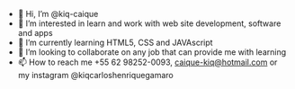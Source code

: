 - 👋 Hi, I’m @kiq-caique
- 👀 I’m interested in learn and work with web site development, software and apps
- 🌱 I’m currently learning HTML5, CSS and JAVAscript
- 💞️ I’m looking to collaborate on any job that can provide me with learning
- 📫 How to reach me +55 62 98252-0093, caique-kiq@hotmail.com or my instagram @kiqcarloshenriquegamaro

<!---
kiq-caique/kiq-caique is a ✨ special ✨ repository because its `README.md` (this file) appears on your GitHub profile.
You can click the Preview link to take a look at your changes.
--->
